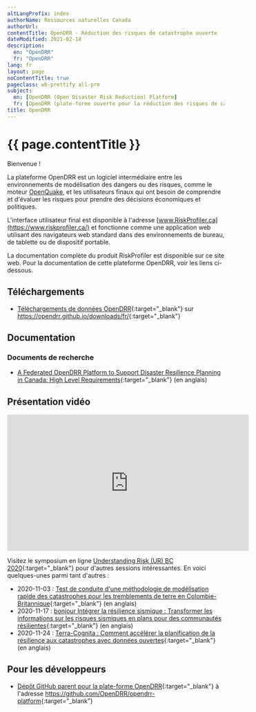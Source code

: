 ```yaml
---
altLangPrefix: index
authorName: Ressources naturelles Canada
authorUrl: 
contentTitle: OpenDRR - Réduction des risques de catastrophe ouverte
dateModified: 2021-02-18
description:
  en: "OpenDRR"
  fr: "OpenDRR"
lang: fr
layout: page
noContentTitle: true
pageclass: wb-prettify all-pre
subject:
  en: [OpenDRR (Open Disaster Risk Reduction) Platform]
  fr: [OpenDRR (plate-forme ouverte pour la réduction des risques de catastrophes)]
title: OpenDRR
---
```


# {{ page.contentTitle }}

Bienvenue !

La plateforme OpenDRR est un logiciel intermédiaire entre les environnements de modélisation des dangers ou des risques, comme le moteur [OpenQuake](https://www.globalquakemodel.org/openquake), et les utilisateurs finaux qui ont besoin de comprendre et d'évaluer les risques pour prendre des décisions économiques et politiques.

L'interface utilisateur final est disponible à l'adresse [www.RiskProfiler.ca](https://www.riskprofiler.ca/) et fonctionne comme une application web utilisant des navigateurs web standard dans des environnements de bureau, de tablette ou de dispositif portable.

La documentation complète du produit RiskProfiler est disponible sur ce site web. Pour la documentation de cette plateforme OpenDRR, voir les liens ci-dessous.

## Téléchargements

* [Téléchargements de données OpenDRR](https://opendrr.github.io/downloads/fr/){:target="_blank"} sur <https://opendrr.github.io/downloads/fr/>{:target="_blank"}

## Documentation

### Documents de recherche

* [A Federated OpenDRR Platform to Support Disaster Resilience Planning in Canada: High Level Requirements](https://opendrr.github.io/documentation/docs/opendrr-platform.html){:target="_blank"} (en anglais)

## Présentation vidéo

<div style="text-align: center;">
<iframe width="560" height="315" src="https://www.youtube.com/embed/-M3NHo-aW_g" frameborder="0" allow="autoplay; encrypted-media" allowfullscreen></iframe>
</div>

Visitez le symposium en ligne [Understanding Risk (UR) BC 2020](https://www.urbc.ca/){:target="_blank"} pour d'autres sessions intéressantes.  En voici quelques-unes parmi tant d'autres :

* 2020-11-03 : [Test de conduite d'une méthodologie de modélisation rapide des catastrophes pour les tremblements de terre en Colombie-Britannique](https://www.urbc.ca/disastermodellingmethodologyforbc){:target="_blank"} (en anglais)
* 2020-11-17 : [bonjour Intégrer la résilience sismique : Transformer les informations sur les risques sismiques en plans pour des communautés résilientes](https://www.urbc.ca/mainstreamingseismicresilience){:target="_blank"} (en anglais)
* 2020-11-24 : [Terra-Cognita : Comment accélérer la planification de la résilience aux catastrophes avec données ouvertes](https://www.urbc.ca/terra-cognita){:target="_blank"} (en anglais)

## Pour les développeurs

* [Dépôt GitHub parent pour la plate-forme OpenDRR](https://github.com/OpenDRR/opendrr-platform){:target="_blank"} à l'adresse <https://github.com/OpenDRR/opendrr-platform>{:target="_blank"}
